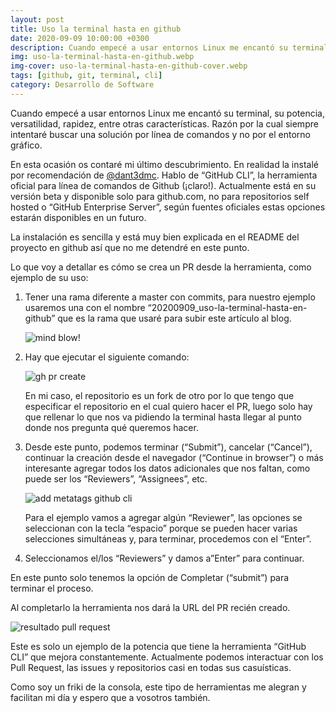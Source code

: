 ```yaml
---
layout: post
title: Uso la terminal hasta en github
date: 2020-09-09 10:00:00 +0300
description: Cuando empecé a usar entornos Linux me encantó su terminal, su potencia, versatilidad, rapidez, entre otras características. Razón por la cual siempre intentaré buscar una solución por línea de comandos y no por el entorno gráfico. 
img: uso-la-terminal-hasta-en-github.webp
img-cover: uso-la-terminal-hasta-en-github-cover.webp
tags: [github, git, terminal, cli]
category: Desarrollo de Software
---
```


Cuando empecé a usar entornos Linux me encantó su terminal, su potencia, versatilidad, rapidez, entre otras características. Razón por la cual siempre intentaré buscar una solución por línea de comandos y no por el entorno gráfico. 

En esta ocasión os contaré mi último descubrimiento. En realidad la instalé por recomendación de <a href="https://twitter.com/dant3dmc" target="blank">@dant3dmc</a>. Hablo de “GitHub CLI”, la herramienta oficial para línea de comandos de Github (¡claro!). Actualmente está en su versión beta y disponible solo para github.com, no para repositorios self hosted o “GitHub Enterprise Server”, según fuentes oficiales estas opciones estarán disponibles en un futuro.

La instalación es sencilla y está muy bien explicada en el README del proyecto en github así que no me detendré en este punto.

Lo que voy a detallar es cómo se crea un PR desde la herramienta, como ejemplo de su uso: 

1. Tener una rama diferente a master con commits, para nuestro ejemplo usaremos una con el nombre “20200909_uso-la-terminal-hasta-en-github” que es la rama que usaré para subir este artículo al blog.

   <div class="center-text"><img src="https://i.ibb.co/MPTv0Hm/giphy.webp" alt="mind blow!" border="0"></div>

2. Hay que ejecutar el siguiente comando: 

    <div class="center-text"><img alt="gh pr create" src="{{site.baseurl}}/assets/images/blog/uso-la-terminal-hasta-en-github-2.webp" /></div>

    En mi caso, el repositorio es un fork de otro por lo que tengo que especificar el repositorio en el cual quiero hacer el PR, luego solo hay que rellenar lo que nos va pidiendo la terminal hasta llegar al punto donde nos pregunta qué queremos hacer. 

3. Desde este punto, podemos terminar (“Submit”), cancelar (“Cancel”), continuar la creación desde el navegador (“Continue in browser”) o más interesante agregar todos los datos adicionales que nos faltan, como puede ser los “Reviewers”, “Assignees”, etc. 

    <div class="center-text"><img alt="add metatags github cli" src="{{site.baseurl}}/assets/images/blog/uso-la-terminal-hasta-en-github-3.webp" /></div>

    Para el ejemplo vamos a agregar algún “Reviewer”, las opciones se seleccionan con la tecla “espacio” porque se pueden hacer varias selecciones simultáneas y, para terminar, procedemos con el “Enter”. 

4. Seleccionamos el/los “Reviewers” y damos a”Enter” para continuar.

En este punto solo tenemos la opción de Completar (“submit”) para terminar el proceso.

Al completarlo la herramienta nos dará la URL del PR recién creado.

<div class="center-text"><img alt="resultado pull request" src="{{site.baseurl}}/assets/images/blog/uso-la-terminal-hasta-en-github-4.webp" /></div>

Este es solo un ejemplo de la potencia que tiene la herramienta “GitHub CLI” que mejora constantemente. Actualmente podemos interactuar con los Pull Request, las issues y repositorios casi en todas sus casuísticas. 

Como soy un friki de la consola, este tipo de herramientas me alegran y facilitan mi día y espero que a vosotros también.
